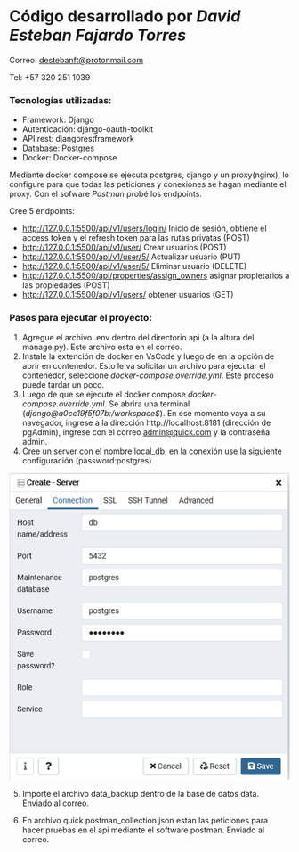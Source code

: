 # Código desarrollado por _David Esteban Fajardo Torres_

Correo: destebanft@protonmail.com

Tel: +57 320 251 1039

### Tecnologías utilizadas:

- Framework: Django
- Autenticación: django-oauth-toolkit
- API rest: djangorestframework
- Database: Postgres
- Docker: Docker-compose

Mediante docker compose se ejecuta postgres, django y un proxy(nginx), lo configure para que todas las peticiones y conexiones se hagan mediante el proxy. Con el sofware _Postman_ probé los endpoints.

Cree 5 endpoints:

- http://127.0.0.1:5500/api/v1/users/login/ Inicio de sesión, obtiene el access token y el refresh token para las rutas privatas (POST)
- http://127.0.0.1:5500/api/v1/user/ Crear usuarios (POST)
- http://127.0.0.1:5500/api/v1/user/5/ Actualizar usuario (PUT)
- http://127.0.0.1:5500/api/v1/user/5/ Eliminar usuario (DELETE)
- http://127.0.0.1:5500/api/properties/assign_owners asignar propietarios a las propiedades (POST)
- http://127.0.0.1:5500/api/v1/users/ obtener usuarios (GET)

### Pasos para ejecutar el proyecto:

1. Agregue el archivo .env dentro del directorio api (a la altura del manage.py). Este archivo esta en el correo.
2. Instale la extención de docker en VsCode y luego de en la opción de abrir en contenedor. Esto le va solicitar un archivo para ejecutar el contenedor, seleccione _docker-compose.override.yml_. Este proceso puede tardar un poco.
3. Luego de que se ejecute el docker compose _docker-compose.override.yml_. Se abrira una terminal (_django@a0cc19f5f07b:/workspace$_). En ese momento vaya a su navegador, ingrese a la dirección http://localhost:8181 (dirección de pgAdmin), ingrese con el correo admin@quick.com y la contraseña admin.
4. Cree un server con el nombre local_db, en la conexión use la siguiente configuración (password:postgres)

![alt text](./pgAdmin.png)

5. Importe el archivo data_backup dentro de la base de datos data. Enviado al correo.

6. En archivo quick.postman_collection.json están las peticiones para hacer pruebas en el api mediante el software postman. Enviado al correo.


